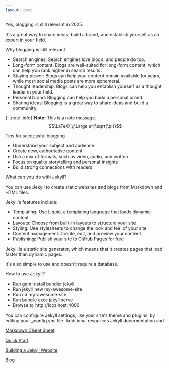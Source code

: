 ```yaml
---
layout: post
---
```


Yes, blogging is still relevant in 2025. 

It's a great way to share ideas, build a brand, and establish yourself as an expert in your field.


Why blogging is still relevant


* Search engines: Search engines love blogs, and people do too. 
* Long-form content: Blogs are well-suited for long-form content, which can help you rank higher in search results. 
* Staying power: Blogs can help your content remain available for years, while most social media posts are more ephemeral. 
* Thought leadership: Blogs can help you establish yourself as a thought leader in your field. 
* Personal brand: Blogging can help you build a personal brand. 
* Sharing ideas: Blogging is a great way to share ideas and build a community. 



{: .note .info}
**Note:** This is a note message.
$$\LaTeX\;\;\Large e^{\sqrt{\pi}}$$


Tips for successful blogging


* Understand your subject and audience
* Create new, authoritative content
* Use a mix of formats, such as video, audio, and written
* Focus on quality storytelling and personal insights
* Build strong connections with readers

What can you do with Jekyll?

You can use Jekyll to create static websites and blogs from Markdown and HTML files. 

Jekyll's features include: 

* Templating: Use Liquid, a templating language that loads dynamic content
* Layouts: Choose from built-in layouts to structure your site
* Styling: Use stylesheets to change the look and feel of your site
* Content management: Create, edit, and preview your content
* Publishing: Publish your site to GitHub Pages for free

Jekyll is a static site generator, which means that it creates pages that load faster than dynamic pages. 

It's also simple to use and doesn't require a database. 

How to use Jekyll?

* Run gem install bundler jekyll
* Run jekyll new my-awesome-site
* Run cd my-awesome-site
* Run bundle exec jekyll serve
* Browse to http://localhost:4000

You can configure Jekyll settings, like your site's theme and plugins, by editing your _config.yml file. 
Additional resources Jekyll documentation and 

[Markdown Cheat Sheet](https://www.ihsantopaloglu.com/Jekyll-Markdown-Cheat-Sheet/). 

[Quick Start](https://jekyllrb.com/docs/#:~:text=Jekyll%20is%20a%20static%20site%20generator.%20It,data%20displayed%20on%20the%20page%2C%20and%20more.)

[Building a Jekyll Website](https://medium.com/@jameshamann/building-a-jekyll-website-470d15f097d9)

[Blog](https://jekyllrb.com/)
